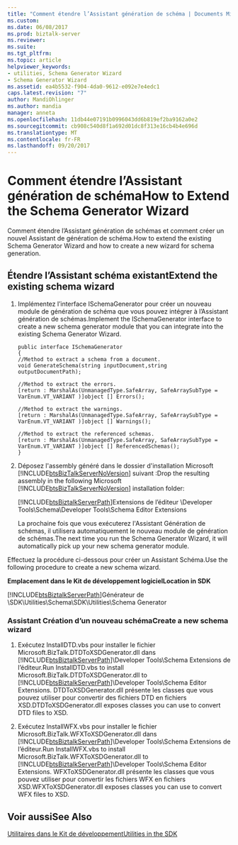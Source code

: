 ```yaml
---
title: "Comment étendre l’Assistant génération de schéma | Documents Microsoft"
ms.custom: 
ms.date: 06/08/2017
ms.prod: biztalk-server
ms.reviewer: 
ms.suite: 
ms.tgt_pltfrm: 
ms.topic: article
helpviewer_keywords:
- utilities, Schema Generator Wizard
- Schema Generator Wizard
ms.assetid: ea4b5532-f904-4da0-9612-e092e7e4edc1
caps.latest.revision: "7"
author: MandiOhlinger
ms.author: mandia
manager: anneta
ms.openlocfilehash: 11db44e07191b0996043dd6b819ef2ba9162a0e2
ms.sourcegitcommit: cb908c540d8f1a692d01dc8f313e16cb4b4e696d
ms.translationtype: MT
ms.contentlocale: fr-FR
ms.lasthandoff: 09/20/2017
---
```

# <a name="how-to-extend-the-schema-generator-wizard"></a><span data-ttu-id="27cbe-102">Comment étendre l’Assistant génération de schéma</span><span class="sxs-lookup"><span data-stu-id="27cbe-102">How to Extend the Schema Generator Wizard</span></span>
<span data-ttu-id="27cbe-103">Comment étendre l’Assistant génération de schémas et comment créer un nouvel Assistant de génération de schéma.</span><span class="sxs-lookup"><span data-stu-id="27cbe-103">How to extend the existing Schema Generator Wizard and how to create a new wizard for schema generation.</span></span>  
  
## <a name="extend-the-existing-schema-wizard"></a><span data-ttu-id="27cbe-104">Étendre l’Assistant schéma existant</span><span class="sxs-lookup"><span data-stu-id="27cbe-104">Extend the existing schema wizard</span></span>  
  
1.  <span data-ttu-id="27cbe-105">Implémentez l’interface ISchemaGenerator pour créer un nouveau module de génération de schéma que vous pouvez intégrer à l’Assistant génération de schémas.</span><span class="sxs-lookup"><span data-stu-id="27cbe-105">Implement the ISchemaGenerator interface to create a new schema generator module that you can integrate into the existing Schema Generator Wizard.</span></span>  
  
    ```  
    public interface ISchemaGenerator  
    {  
    //Method to extract a schema from a document.  
    void GenerateSchema(string inputDocument,string outputDocumentPath);  
  
    //Method to extract the errors.  
    [return : MarshalAs(UnmanagedType.SafeArray, SafeArraySubType = VarEnum.VT_VARIANT )]object [] Errors();  
  
    //Method to extract the warnings.  
    [return : MarshalAs(UnmanagedType.SafeArray, SafeArraySubType = VarEnum.VT_VARIANT )]object [] Warnings();  
  
    //Method to extract the referenced schemas.  
    [return : MarshalAs(UnmanagedType.SafeArray, SafeArraySubType = VarEnum.VT_VARIANT )]object [] ReferencedSchemas();  
    }  
    ```  
  
2.  <span data-ttu-id="27cbe-106">Déposez l'assembly généré dans le dossier d'installation Microsoft [!INCLUDE[btsBizTalkServerNoVersion](../includes/btsbiztalkservernoversion-md.md)] suivant :</span><span class="sxs-lookup"><span data-stu-id="27cbe-106">Drop the resulting assembly in the following Microsoft [!INCLUDE[btsBizTalkServerNoVersion](../includes/btsbiztalkservernoversion-md.md)] installation folder:</span></span>  
  
     [!INCLUDE[btsBiztalkServerPath](../includes/btsbiztalkserverpath-md.md)]<span data-ttu-id="27cbe-107">Extensions de l’éditeur \Developer Tools\Schema</span><span class="sxs-lookup"><span data-stu-id="27cbe-107">\Developer Tools\Schema Editor Extensions</span></span>  
  
     <span data-ttu-id="27cbe-108">La prochaine fois que vous exécuterez l'Assistant Génération de schémas, il utilisera automatiquement le nouveau module de génération de schémas.</span><span class="sxs-lookup"><span data-stu-id="27cbe-108">The next time you run the Schema Generator Wizard, it will automatically pick up your new schema generator module.</span></span>  
  
 <span data-ttu-id="27cbe-109">Effectuez la procédure ci-dessous pour créer un Assistant Schéma.</span><span class="sxs-lookup"><span data-stu-id="27cbe-109">Use the following procedure to create a new schema wizard.</span></span>  
  
 <span data-ttu-id="27cbe-110">**Emplacement dans le Kit de développement logiciel**</span><span class="sxs-lookup"><span data-stu-id="27cbe-110">**Location in SDK**</span></span>  
  
 [!INCLUDE[btsBiztalkServerPath](../includes/btsbiztalkserverpath-md.md)]<span data-ttu-id="27cbe-111">Générateur de \SDK\Utilities\Schema</span><span class="sxs-lookup"><span data-stu-id="27cbe-111">\SDK\Utilities\Schema Generator</span></span>  
  
### <a name="create-a-new-schema-wizard"></a><span data-ttu-id="27cbe-112">Assistant Création d’un nouveau schéma</span><span class="sxs-lookup"><span data-stu-id="27cbe-112">Create a new schema wizard</span></span>  
  
1.  <span data-ttu-id="27cbe-113">Exécutez InstallDTD.vbs pour installer le fichier Microsoft.BizTalk.DTDToXSDGenerator.dll dans [!INCLUDE[btsBiztalkServerPath](../includes/btsbiztalkserverpath-md.md)]\Developer Tools\Schema Extensions de l’éditeur.</span><span class="sxs-lookup"><span data-stu-id="27cbe-113">Run InstallDTD.vbs to install Microsoft.BizTalk.DTDToXSDGenerator.dll to [!INCLUDE[btsBiztalkServerPath](../includes/btsbiztalkserverpath-md.md)]\Developer Tools\Schema Editor Extensions.</span></span> <span data-ttu-id="27cbe-114">DTDToXSDGenerator.dll présente les classes que vous pouvez utiliser pour convertir des fichiers DTD en fichiers XSD.</span><span class="sxs-lookup"><span data-stu-id="27cbe-114">DTDToXSDGenerator.dll exposes classes you can use to convert DTD files to XSD.</span></span>  
  
2.  <span data-ttu-id="27cbe-115">Exécutez InstallWFX.vbs pour installer le fichier Microsoft.BizTalk.WFXToXSDGenerator.dll dans [!INCLUDE[btsBiztalkServerPath](../includes/btsbiztalkserverpath-md.md)]\Developer Tools\Schema Extensions de l’éditeur.</span><span class="sxs-lookup"><span data-stu-id="27cbe-115">Run InstallWFX.vbs to install Microsoft.BizTalk.WFXToXSDGenerator.dll to [!INCLUDE[btsBiztalkServerPath](../includes/btsbiztalkserverpath-md.md)]\Developer Tools\Schema Editor Extensions.</span></span> <span data-ttu-id="27cbe-116">WFXToXSDGenerator.dll présente les classes que vous pouvez utiliser pour convertir les fichiers WFX en fichiers XSD.</span><span class="sxs-lookup"><span data-stu-id="27cbe-116">WFXToXSDGenerator.dll exposes classes you can use to convert WFX files to XSD.</span></span>  
  
## <a name="see-also"></a><span data-ttu-id="27cbe-117">Voir aussi</span><span class="sxs-lookup"><span data-stu-id="27cbe-117">See Also</span></span>  
 [<span data-ttu-id="27cbe-118">Utilitaires dans le Kit de développement</span><span class="sxs-lookup"><span data-stu-id="27cbe-118">Utilities in the SDK</span></span>](../core/utilities-in-the-sdk.md)
